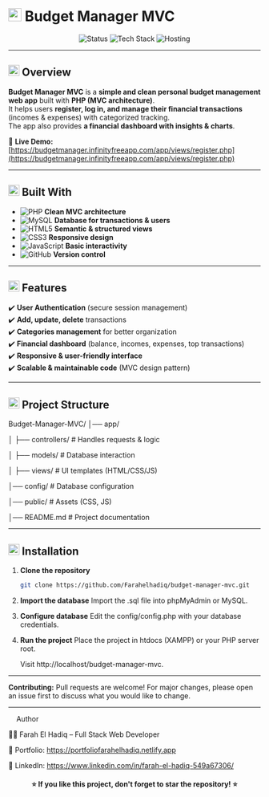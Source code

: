 # <img src="https://cdn-icons-png.flaticon.com/512/1170/1170576.png" width="26"/> Budget Manager MVC  

<p align="center">
  <img src="https://img.shields.io/badge/Status-Completed-brightgreen?style=for-the-badge" alt="Status" />
  <img src="https://img.shields.io/badge/Made%20With-PHP%20%7C%20MVC%20%7C%20MySQL%20%7C%20HTML%20%7C%20CSS%20%7C%20JS-orange?style=for-the-badge" alt="Tech Stack" />
  <img src="https://img.shields.io/badge/Deployed%20On-InfinityFree-2E9AFE?style=for-the-badge" alt="Hosting" />
</p>

---

## <img src="https://cdn-icons-png.flaticon.com/512/1828/1828884.png" width="22"/> Overview  

**Budget Manager MVC** is a **simple and clean personal budget management web app** built with **PHP (MVC architecture)**.  
It helps users **register, log in, and manage their financial transactions** (incomes & expenses) with categorized tracking.  
The app also provides **a financial dashboard with insights & charts**.

🔗 **Live Demo:** [https://budgetmanager.infinityfreeapp.com/app/views/register.php](https://budgetmanager.infinityfreeapp.com/app/views/register.php)  

---

## <img src="https://cdn-icons-png.flaticon.com/512/3135/3135715.png" width="22"/> Built With  

- ![PHP](https://img.shields.io/badge/PHP-777BB4?logo=php&logoColor=white&style=flat) **Clean MVC architecture**  
- ![MySQL](https://img.shields.io/badge/MySQL-4479A1?logo=mysql&logoColor=white&style=flat) **Database for transactions & users**  
- ![HTML5](https://img.shields.io/badge/HTML5-E34F26?logo=html5&logoColor=white&style=flat) **Semantic & structured views**  
- ![CSS3](https://img.shields.io/badge/CSS3-1572B6?logo=css3&logoColor=white&style=flat) **Responsive design**  
- ![JavaScript](https://img.shields.io/badge/JavaScript-F7DF1E?logo=javascript&logoColor=black&style=flat) **Basic interactivity**  
- ![GitHub](https://img.shields.io/badge/GitHub-181717?logo=github&logoColor=white&style=flat) **Version control**  

---

## <img src="https://cdn-icons-png.flaticon.com/512/1828/1828743.png" width="22"/> Features  

✔️ **User Authentication** (secure session management)  
✔️ **Add, update, delete** transactions  
✔️ **Categories management** for better organization  
✔️ **Financial dashboard** (balance, incomes, expenses, top transactions)  
✔️ **Responsive & user-friendly interface**  
✔️ **Scalable & maintainable code** (MVC design pattern)  

---

## <img src="https://cdn-icons-png.flaticon.com/512/1828/1828961.png" width="22"/> Project Structure  

Budget-Manager-MVC/
│── app/

│ ├── controllers/ # Handles requests & logic

│ ├── models/ # Database interaction

│ ├── views/ # UI templates (HTML/CSS/JS)

│── config/ # Database configuration

│── public/ # Assets (CSS, JS)

│── README.md # Project documentation

---


## <img src="https://cdn-icons-png.flaticon.com/512/1828/1828970.png" width="22"/> Installation  

1. **Clone the repository**  
   ```bash
   git clone https://github.com/Farahelhadiq/budget-manager-mvc.git
2. **Import the database**
   Import the .sql file into phpMyAdmin or MySQL.
3. **Configure database**
   Edit the config/config.php with your database credentials.
4. **Run the project**
   Place the project in htdocs (XAMPP) or your PHP server root.
   
   Visit http://localhost/budget-manager-mvc.
   

---

**Contributing:**
Pull requests are welcome! For major changes, please open an issue first to discuss what you would like to change.

---

  <img src="https://cdn-icons-png.flaticon.com/512/733/733553.png" width="12"/> Author
  
  👩‍💻 Farah El Hadiq – Full Stack Web Developer

 🔗 Portfolio: https://portfoliofarahelhadiq.netlify.app
 
 🔗 LinkedIn: https://www.linkedin.com/in/farah-el-hadiq-549a67306/
 
 <h4 align="center"> ⭐ If you like this project, don't forget to star the repository! ⭐ </h4>
